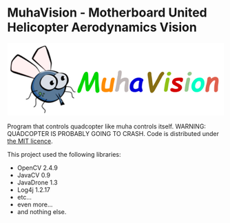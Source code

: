 MuhaVision - Motherboard United Helicopter Aerodynamics Vision
==========

![img](https://raw.githubusercontent.com/DzinVision/MuhaVision/master/res/logo.png)

Program that controls quadcopter like muha controls itself. WARNING: QUADCOPTER IS PROBABLY GOING TO CRASH. Code is distributed under <a href="http://github.com/DzinVision/MuhaVision/blob/master/LICENSE">the MIT licence</a>.

This project used the following libraries:<ul>
<li>OpenCV 2.4.9</li>
<li>JavaCV 0.9</li>
<li>JavaDrone 1.3</li>
<li>Log4j 1.2.17</li>
<li>etc...</li>
<li>even more...</li>
<li>and nothing else.</li>
</ul>
